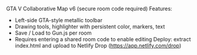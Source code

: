 GTA V Collaborative Map v6 (secure room code required)
Features:
- Left-side GTA-style metallic toolbar
- Drawing tools, highlighter with persistent color, markers, text
- Save / Load to Gun.js per room
- Requires entering a shared room code to enable editing
Deploy: extract index.html and upload to Netlify Drop (https://app.netlify.com/drop)
